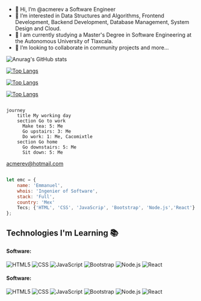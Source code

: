 - 👋 Hi, I’m @acmerev a Software Engineer
- 👀 I’m interested in Data Structures and Algorithms, Frontend Development, Backend Development, Database Management, System Design and Cloud.
- 🌱 I am currently studying a Master's Degree in Software Engineering at the Autonomous University of Tlaxcala.
- 💞️ I’m looking to collaborate in community projects and more...

![Anurag's GitHub stats](https://github-readme-stats.vercel.app/api?username=acmerev&show_icons=true&theme=radical)

[![Top Langs](https://github-readme-stats.vercel.app/api/top-langs/?username=acmerev&hide=javascript,html)](https://github.com/anuraghazra/github-readme-stats)

[![Top Langs](https://github-readme-stats.vercel.app/api/top-langs/?username=acmerev&langs_count=8)](https://github.com/anuraghazra/github-readme-stats)

[![Top Langs](https://github-readme-stats.vercel.app/api/top-langs/?username=acmerev&layout=compact)](https://github.com/anuraghazra/github-readme-stats)


<!---
acmerev/acmerev is a ✨ special ✨ repository because its `README.md` (this file) appears on your GitHub profile.
You can click the Preview link to take a look at your changes.
--->
```mermaid

journey
    title My working day
    section Go to work
      Make tea: 5: Me
      Go upstairs: 3: Me
      Do work: 1: Me, Cacomixtle
    section Go home
      Go downstairs: 5: Me
      Sit down: 5: Me
```
acmerev@hotmail.com

```javascript

let emc = {
    name: 'Emmanuel',
    whois: 'Ingenier of Software',
    stack: 'Full',
    country: 'Mex'
    Tecs; {'HTML', 'CSS', 'JavaScrip', 'Bootstrap', 'Node.js','React'}
};

```
## Technologies I'm Learning :books:

#### Software:
![HTML5](https://img.shields.io/badge/-HTML5-333333?style=flat&logo=HTML5)
  ![CSS](https://img.shields.io/badge/-CSS-333333?style=flat&logo=CSS3&logoColor=1572B6)
  ![JavaScript](https://img.shields.io/badge/-JavaScript-333333?style=flat&logo=javascript)
  ![Bootstrap](https://img.shields.io/badge/-Bootstrap-333333?style=flat&logo=bootstrap&logoColor=563D7C)
  ![Node.js](https://img.shields.io/badge/-Node.js-333333?style=flat&logo=node.js)
  ![React](https://img.shields.io/badge/-React-333333?style=flat&logo=react)
  
  #### Software:
![HTML5](https://img.shields.io/badge/-HTML5-333333?style=flat&logo=HTML5)
  ![CSS](https://img.shields.io/badge/-CSS-333333?style=flat&logo=CSS3&logoColor=1572B6)
  ![JavaScript](https://img.shields.io/badge/-JavaScript-333333?style=flat&logo=javascript)
  ![Bootstrap](https://img.shields.io/badge/-Bootstrap-333333?style=flat&logo=bootstrap&logoColor=563D7C)
  ![Node.js](https://img.shields.io/badge/-Node.js-333333?style=flat&logo=node.js)
  ![React](https://img.shields.io/badge/-React-333333?style=flat&logo=react)

